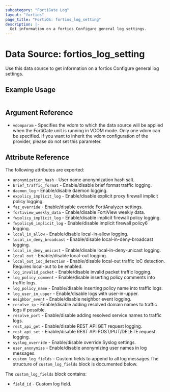 ```yaml
---
subcategory: "FortiGate Log"
layout: "fortios"
page_title: "FortiOS: fortios_log_setting"
description: |-
  Get information on a fortios Configure general log settings.
---
```


# Data Source: fortios_log_setting
Use this data source to get information on a fortios Configure general log settings.


## Example Usage

```hcl

```

## Argument Reference

* `vdomparam` - Specifies the vdom to which the data source will be applied when the FortiGate unit is running in VDOM mode. Only one vdom can be specified. If you want to inherit the vdom configuration of the provider, please do not set this parameter.

## Attribute Reference

The following attributes are exported:

* `anonymization_hash` - User name anonymization hash salt.
* `brief_traffic_format` - Enable/disable brief format traffic logging.
* `daemon_log` - Enable/disable daemon logging.
* `expolicy_implicit_log` - Enable/disable explicit proxy firewall implicit policy logging.
* `faz_override` - Enable/disable override FortiAnalyzer settings.
* `fortiview_weekly_data` - Enable/disable FortiView weekly data.
* `fwpolicy_implicit_log` - Enable/disable implicit firewall policy logging.
* `fwpolicy6_implicit_log` - Enable/disable implicit firewall policy6 logging.
* `local_in_allow` - Enable/disable local-in-allow logging.
* `local_in_deny_broadcast` - Enable/disable local-in-deny-broadcast logging.
* `local_in_deny_unicast` - Enable/disable local-in-deny-unicast logging.
* `local_out` - Enable/disable local-out logging.
* `local_out_ioc_detection` - Enable/disable local-out traffic IoC detection. Requires local-out to be enabled.
* `log_invalid_packet` - Enable/disable invalid packet traffic logging.
* `log_policy_comment` - Enable/disable inserting policy comments into traffic logs.
* `log_policy_name` - Enable/disable inserting policy name into traffic logs.
* `log_user_in_upper` - Enable/disable logs with user-in-upper.
* `neighbor_event` - Enable/disable neighbor event logging.
* `resolve_ip` - Enable/disable adding resolved domain names to traffic logs if possible.
* `resolve_port` - Enable/disable adding resolved service names to traffic logs.
* `rest_api_get` - Enable/disable REST API GET request logging.
* `rest_api_set` - Enable/disable REST API POST/PUT/DELETE request logging.
* `syslog_override` - Enable/disable override Syslog settings.
* `user_anonymize` - Enable/disable anonymizing user names in log messages.
* `custom_log_fields` - Custom fields to append to all log messages.The structure of `custom_log_fields` block is documented below.

The `custom_log_fields` block contains:

* `field_id` - Custom log field.
